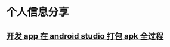 # 个人信息分享
## [开发 app 在 android studio 打包 apk 全过程](https://github.com/Flappybay/mywikis/blob/main/%E5%BC%80%E5%8F%91%20app%20%E5%9C%A8%20android%20studio%20%E6%89%93%E5%8C%85%20apk%20%E5%85%A8%E8%BF%87%E7%A8%8B.html)
